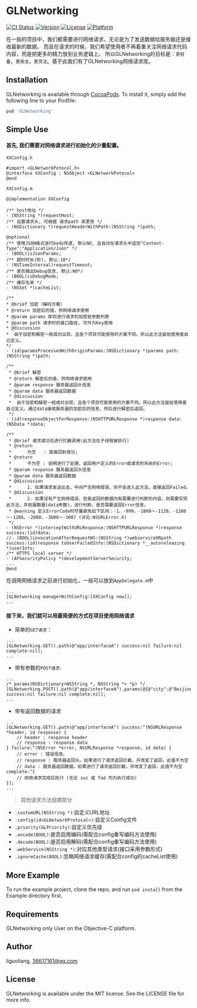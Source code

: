 # GLNetworking

[![CI Status](https://img.shields.io/travis/liandyii@msn.com/GLNetworking.svg?style=flat)](https://travis-ci.org/liandyii@msn.com/GLNetworking)
[![Version](https://img.shields.io/cocoapods/v/GLNetworking.svg?style=flat)](https://cocoapods.org/pods/GLNetworking)
[![License](https://img.shields.io/cocoapods/l/GLNetworking.svg?style=flat)](https://cocoapods.org/pods/GLNetworking)
[![Platform](https://img.shields.io/cocoapods/p/GLNetworking.svg?style=flat)](https://cocoapods.org/pods/GLNetworking)

在一般的项目中，我们都需要进行网络请求，无论是为了发送数据给服务器还是接收最新的数据。
而且在请求的时候，我们希望使用者不再着重关注网络请求代码内容，而是把更多的精力放到业务逻辑上。
所以GLNetworking的目标是：`更轻量`，`更简洁`，`更灵活`。基于此我们有了GLNetworking网络请求库。

## Installation

GLNetworking is available through [CocoaPods](https://cocoapods.org). To install
it, simply add the following line to your Podfile:

```ruby
pod 'GLNetworking'
```

## Simple Use

#### 首先, 我们需要对网络请求进行初始化的少量配置。
`XXConfig.h`
```objc
#import <GLNetworkPotocol.h>
@interface XXConfig : NSObject <GLNetworkPotocol>
@end
```
`XXConfig.m`
```objc
@implementation XXConfig

/** host地址 */
- (NSString *)requestHost;
/** 设置请求头, 可根据 请求path 来更改 */
- (NSDictionary *)requestHeaderWithPath:(NSString *)path;

@optional
/** 使用JSON格式进行body传递, 默认NO, 且自动在请求头中追加"Content-Type":"Application/Json" */
- (BOOL)isJsonParams;
/** 超时时长(秒), 默认:10*/
- (NSTimeInterval)requestTimeout;
/** 是否输出Debug信息, 默认:NO*/
- (BOOL)isDebugMode;
/** 缓存名单 */
- (NSSet *)cacheList;

/**
* @brief 加密（编码方案）
* @return 加密后的值，供网络请求使用
* @param params 即将进行请求的加密前参数列表
* @param path 请求时的接口路径, 可作为Key使用
* @discussion
*  由于加密和解密一般成对出现，且各个项目可能使用的方案不同。所以此方法留给使用者自己定义。
*/
- (id)paramsProcessedWithOriginParams:(NSDictionary *)params path:(NSString *)path;

/**
 * @brief 解密
 * @return 解密后的值，供网络请求使用
 * @param response 服务器返回头信息
 * @param data 服务器返回数据
 * @discussion
 *  由于加密和解密一般成对出现，且各个项目可能使用的方案不同。所以此方法留给使用者自己定义。通过data接收服务器的加密后的信息，然后进行解密后返回。
 */
- (id)responseObjectForResponse:(NSHTTPURLResponse *)response data:(NSData *)data;

/**
 * @brief 请求成功后进行拦截调用(此方法在子线程被执行)
 * @return
 *      为空   : 直接回到成功;
 * @return
 *      不为空 : 说明进行了处理，返回用户定义的Error或请求的系统的Error;
 * @param response 服务器返回头信息
 * @param data 服务器返回数据
 * @discussion
 *      1. 如果请求发送出去，中间产生网络错误，则不会进入此方法，直接返回Failed。
 * @discussion
 *      2. 如果没有产生网络错误，但是返回的数据内有需要进行判断的内容，则需要实现此方法，并依据数据(data参数)，进行判断，是否需要返回Error信息。
 * @warning 定义ErrorCode时尽量避免如下区间：-1，-999，-1000～-1120，-1200～-1206，-2000，-3000～-3007 (详见:NSURLError.h)
 */
- (NSError *)interceptWithURLResponse:(NSHTTPURLResponse *)response success:(id)data;
//- (BOOL)invocationAfterRequestWS:(NSString *)webserviceORpath success:(id)response toUserFailedInfo:(NSDictionary *__autoreleasing *)userInfo;
/** HTTPS local server */
- (AFSecurityPolicy *)developmentServerSecurity;
...
@end
```
在调用网络请求之前进行初始化，一般可以放到`AppDelegate.m`中
```objc
...
[GLNetworking managerWithConfig:[XXConfig new]];
...
```

#### 接下来，我们就可以用最简便的方式在项目使用网络请求
* 简单的`GET请求`：
```objc
...
[GLNetworking.GET().path(@"app/interfaceA") success:nil failure:nil complete:nil];
...
```

* 带有参数的`POST请求`:
```objc
...
/* params(NSDictionary<NSString *, NSString *> *p) */
[GLNetworking.POST().path(@"app/interfaceA").params(@{@"city":@"Beijing",@"zip":@"100000"}) success:nil failure:nil complete:nil];
...
```

* 带有返回数据的请求
```objc
...
[GLNetworking.GET().path(@"app/interfaceA") success:^(NSURLResponse *header, id response) {
    // header : response header
    // response : response data
} failure:^(NSError *error, NSURLResponse *response, id data) {
    // error : 错误信息。
    // response : 服务器返回头。如果进行了请求返回拦截，并改变了返回，此值不为空
    // data : 服务器返回数据。如果进行了请求返回拦截，并改变了返回，此值不为空
complete:^{
    // 网络请求完成后执行 (无论 suc 或 fad 均为执行成功)
}];
...
```

> 其他请求方法组建部分
* `.customURL(NSString *)`:自定义URL地址
* `.config(id<GLNetworkProtocal>)`:自定义Config文件
* `.priority(GLPriority)`:自定义优先级
* `.encode(BOOL)`:是否启用编码(需配合config重写编码方法使用)
* `.decode(BOOL)`:是否启用解码(需配合config重写编码方法使用)
* `.webService(NSString *)`:对应其他类型请求(接口采用参数形式)
* `.ignoreCache(BOOL)`:忽略网络请求缓存(需配合config的cacheList使用)

## More Example

To run the example project, clone the repo, and run `pod install` from the Example directory first.

## Requirements

GLNetworking only User on the Objective-C platform.

## Author

liguoliang, 36617161@qq.com

## License

GLNetworking is available under the MIT license. See the LICENSE file for more info.
